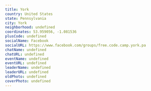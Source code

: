 ```yaml
---
title: York
country: United States
state: Pennsylvania
city: York
neighborhood: undefined
coordinates: 53.959056, -1.081536
plusCode: undefined
socialName: Facebook
socialURL: https://www.facebook.com/groups/free.code.camp.york.pa
chatName: undefined
chatURL: undefined
eventName: undefined
eventURL: undefined
leaderName: undefined
leaderURL: undefined
oldPhoto: undefined
coverPhoto: undefined
---
```

